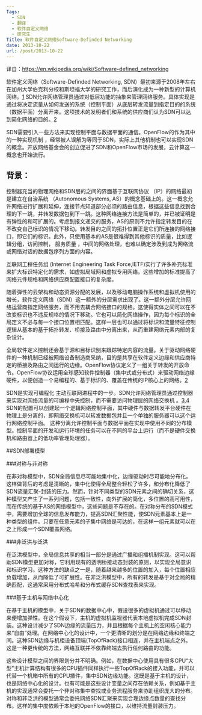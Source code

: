 ```yaml
---
Tags:
  - SDN
  - 翻译
  - 软件自定义网络
  - 研究生
Title: 软件自定义网络Software-Definded Networking
date: 2013-10-22
url: /post/2013-10-22
---
```


译自：https://en.wikipedia.org/wiki/Software-defined_networking

软件定义网络（Software-Definded Networking, SDN）最初来源于2008年左右在加州大学伯克利分校和斯坦福大学的研究工作，而后演化成为一种新型的计算机网络。[1] SDN允许网络管理员通过对低层功能的抽象来管理网络服务。具体实现是通过将决定流量从如何发送的系统（控制平面）从底层转发流量到指定目的的系统（数据平面）分离开来。这项技术的发明者们和系统的供应商们认为SDN可以达到简化网络的目的。[2]
<!--more-->
SDN需要引入一些方法来实现控制平面与数据平面的通信。OpenFlow的作为其中的一种实现机制 ，经常被人误解为等同于SDN，实际上其他机制也可以实现SDN的概念。开放网络基金会的创立促进了SDN和OpenFlow市场的发展，云计算这一概念也开始流行。

## 背景：

控制器充当的物理网络和SDN层的之间的界面基于互联网协议 （IP）的网络最初是建立在自治系统 （Autonomous Systems, AS）的概念基础上的。这一概念允许网络进行扩展和延伸，连接节点知道部分必须的路由信息，根据这些信息找到合理的下一跳，并转发数据包到下一跳。这种网络连接方法是简单的，并已被证明是有弹性的和可扩展的。考虑到报文递交的服务，AS的原则不允许指定转发目的在不改变自己标识的情况下移动。转发目的之间的拓扑位置正是它们所连接的网络接口，即它们的标识。此外，只使用基本的AS是很难得到其他标识的质量，比如逻辑分组，访问控制， 服务质量 ，中间的网络处理，也难以确定涉及到成为网络流或网络对话的数据包序列方面的内容。

互联网工程任务组 (Internet Engineering Task Force,IETF)实行了许多补充标准来扩大标识特定化的需求，如虚拟局域网和虚拟专用网络。这些增加的标准提高了网络元件规格和网络供应商配置接口的复杂度。

随着弹性的云架构和动态资源分配的发展，以及移动电脑操作系统和虚拟机使用的增长，软件定义网络（SDN）这一额外的分层需求出现了。这一额外分层允许网络运营商指定网络服务，而不用去耦合网络接口的规格。这使得实体之间可以在不改变标识也不违反规格的情况下移动。它也可以简化网络操作，因为每个标识的全局定义不必与每一个接口位置相匹配。这样一层也可以通过将标识和流量特征控制逻辑从基本的基于拓扑转发、桥接及路由中分离出来，从而重建网络元素内部的复杂设计。

全局软件定义控制还会基于源和目标识别来跟踪特定内容的流量。关于驱动网络硬件的一种机制已经被网络设备制造商采纳，目的是共享在软件定义边缘和供应商特定的桥接及路由之间运行的边缘。OpenFlow协议定义了一组关于转发的开放命令。OpenFlow协议运用全球感知软件控制器（集中式或分布式）来驱动网络边缘硬件，以便创造一个易编程的、基于标识的、覆盖在传统的IP核心上的网络。[2]

SDN是实现可编程化 主动互联网进程中的一步。SDN允许网络管理员通过控制器来实现对网络流量的可编程中央控制，而不需要访问物理层的网络交换机 。[3],[4] SDN的配置可以创建起一个逻辑网络控制平面，其中硬件与数据转发平台硬件在物理上是分离的，即网络交换机可以转发数据包并且一个单独的服务器可以这个运行网络控制平面。 这种分离允许控制平面与数据平面在实现中使用不同的分布模型。控制平面的开发和运行环境的任务可以在不同的平台上运行（而不是硬件交换机和路由器上的低功率管理处理器）。

##SDN部署模型

###对称与非对称

在非对称模型中，SDN全局信息尽可能地集中化，边缘驱动时尽可能地分布化。这样做背后的考虑是清晰的，集中化使得全局整合轻松了许多，和分布化降低了SDN流量汇聚-封装的压力。然而，针对不同类型的SDN元素之间的确切关系，这种模型又产生了一系列问题，包括一致性，向外扩展的简化，多位置的高可用性，而在传统的基于AS的网络模型中，这些问题是不存在的。在对称分布的SDN模式中，需要增加全球的信息发布能力，提高SDN汇聚性能，使SDN元素基本上是一种类型的组件。只要在任意元素的子集中网络是可达的，在这样一组元素就可以在之上形成一个SDN覆盖网络。

###非泛洪与泛洪

在泛洪模型中，全局信息共享的相当一部分是通过广播和组播机制实现。这可以帮助SDN模型更加对称，它利用现有的透明桥接动态封装的原则，以实现全局意识和标识学习。这种方法的缺点之一是，随着越来越多的位置的加入，每个位置相应负载增加，从而降低了可扩展性。在非泛洪模型中，所有的转发是基于对全局的精确匹配，这通常采用分布式哈希和分布式缓存SDN查找表来实现。

###基于主机与网络中心化

在基于主机的模型中，关于SDN的数据中心中，假设很多的虚拟机通过可以移动来便增加弹性。在这个假设下，主机的虚拟机监视器代表本地虚拟机完成SDN封装。这种设计减少了SDN边缘的流量压力，并且根据每个主机上的空闲核心能力来“自由”处理。在网络中心化的设计中，一个更清晰的划分是在网络边缘和终端之间。这种SDN边缘与机柜设备顶端(TopOfRack)接口相连，并在主机端点之外。这是一种更传统的方法，网络互联并不依靠终端去执行任何路由的功能。

这些设计模型之间的界限划分并不明确。例如，在数据中心使用具有很多CPU“大型”主机计算结构有很多的CPU插件同样执行一些TopOfRack的接入功能，并可以代替一个机箱中所有的CPU插件，集中SDN边缘功能。这既是基于主机的设计，也是网络中心化的设计。也有可能是这些设计变量之间存在依赖关系，例如基于主机的实现通常会委托一个非对称集中查找或业务流程服务来协助组织庞大的分布。对称和非泛洪的模型通常会委托网络SDN汇聚来实现合理边缘点数量的查找分布。这样的集中度依赖于本地的OpenFlow的接口，以维持流量封装压力。


[1]: https://en.wikipedia.org/wiki/Software-defined_networking#cite_note-1
[2]: https://en.wikipedia.org/wiki/Software-defined_networking#cite_note-white-2
[3]: https://en.wikipedia.org/wiki/Software-defined_networking#cite_note-3
[4]: https://en.wikipedia.org/wiki/Software-defined_networking#cite_note-4

